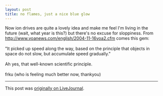 ```yaml
---
layout: post
title: no flames, just a nice blue glow
---
```


<div class="entry-item s2-entrytext">Now ion drives are quite a lovely idea and make me feel I'm living in the future (wait, what year is this?) but there's no excuse for sloppiness. From <a href="http://www.voanews.com/english/2004-11-16voa2.cfm" rel="nofollow">http://www.voanews.com/english/2004-1<wbr></wbr>1-16voa2.cfm</a> comes this gem:<br/><br/>"It picked up speed along the way, based on the principle that objects in space do not slow, but accumulate speed gradually." <br/><br/>Ah yes, that well-known scientific principle. <sigh><br/><br/>frku (who is feeling much better now, thankyou)</sigh></div><p><hr></p><p>This post was <a href="http://ferkeltongs.livejournal.com/1648.html">originally on LiveJournal</a>.</p>